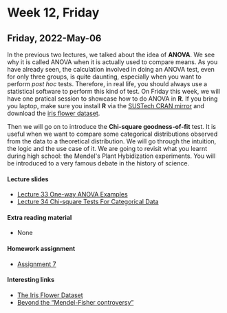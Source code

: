 # Week 12, Friday


## Friday, 2022-May-06
In the previous two lectures, we talked about the idea of __ANOVA__. We see why it is called ANOVA when it is actually used to compare means. As you have already seen, the calculation involved in doing an ANOVA test, even for only three groups, is quite daunting, especially when you want to perform _post hoc_ tests. Therefore, in real life, you should always use a statistical software to perform this kind of test. On Friday this week, we will have one pratical session to showcase how to do ANOVA in __R__. If you bring you laptop, make sure you install __R__ via the [SUSTech CRAN mirror](https://mirrors.sustech.edu.cn/CRAN/) and download the [iris flower dataset](/src/iris_data.csv).

Then we will go on to introduce the __Chi-square goodness-of-fit__ test. It is useful when we want to compare some categorical distributions observed from the data to a theoretical distribution. We will go through the intuition, the logic and the use case of it. We are going to revisit what you learnt during high school: the Mendel's Plant Hybidization experiments. You will be introduced to a very famous debate in the history of science.

#### Lecture slides
- [Lecture 33 One-way ANOVA Examples](/lecture_slides/Lecture_33_One-way_ANOVA_Examples_handout.pdf)
- [Lecture 34 Chi-square Tests For Categorical Data](/lecture_slides/Lecture_34_Chi-square_Tests_For_Categorical_Data_handout.pdf)

#### Extra reading material
- None

#### Homework assignment
- [Assignment 7](/assignments/Assignment_7.pdf)

#### Interesting links
- [The Iris Flower Dataset](http://en.wikipedia.org/wiki/Iris_flower_data_set)
- [Beyond the “Mendel-Fisher controversy”](https://www.science.org/doi/10.1126/science.aab3846)

